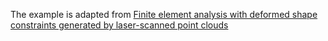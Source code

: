 The example is adapted from [Finite element analysis with deformed shape constraints generated by laser-scanned point clouds](https://doi.org/10.1002/nme.7555)
